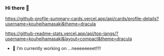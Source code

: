### Hi there 👋

https://github-profile-summary-cards.vercel.app/api/cards/profile-details?username=kouheihamasaki&theme=dracula



https://github-readme-stats.vercel.app/api/top-langs/?username=kouheihamasaki&layout=compact&theme=dracula







- 🔭 I’m currently working on ...neeeeeeeet!!!!
